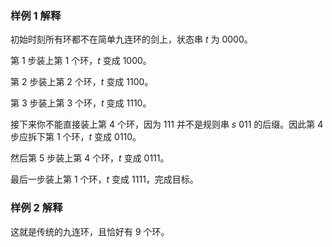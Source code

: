 ### 样例 1 解释

初始时刻所有环都不在简单九连环的剑上，状态串 $t$ 为 $0000$。

第 1 步装上第 $1$ 个环，$t$ 变成 $1000$。

第 2 步装上第 $2$ 个环，$t$ 变成 $1100$。

第 3 步装上第 $3$ 个环，$t$ 变成 $1110$。

接下来你不能直接装上第 $4$ 个环，因为 $111$ 并不是规则串 $s$ $011$ 的后缀。因此第 4 步应拆下第 $1$ 个环，$t$ 变成 $0110$。

然后第 5 步装上第 $4$ 个环，$t$ 变成 $0111$。

最后一步装上第 $1$ 个环，$t$ 变成 $1111$，完成目标。

### 样例 2 解释

这就是传统的九连环，且恰好有 $9$ 个环。